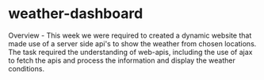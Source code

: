 # weather-dashboard
Overview - 
This week we were required to created a dynamic website that made use of a server side api's to show the weather from chosen locations. The task required the understanding of web-apis, including the use of ajax to fetch the apis and process the information and display the weather conditions. 
